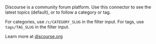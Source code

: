 Discourse is a community forum platform. Use this connector to see the latest topics (default), or to follow a category or tag.

For categories, use `/c/CATEGORY_SLUG` in the filter input.
For tags, use `tags/TAG_SLUG` in the filter input.

Learn more at [discourse.org](https://discourse.org)
